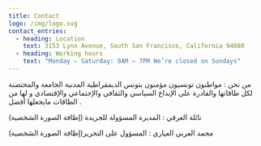 ```yaml
---
title: Contact
logo: /img/logo.svg
contact_entries:
  - heading: Location
    text: 3153 Lynn Avenue, South San Francisco, California 94080
  - heading: Working hours
    text: "Monday – Saturday: 9AM – 7PM We’re closed on Sundays"
---
```

من نحن : مواطنون تونسيون مؤمنون بتونس الديمقراطية المدنية الجامعة والمحتضنة لكل طاقاتها والقادرة على الإبداع السياسي والثقافي والإجتماعي والإقتصادي و لها من الطاقات مايجعلها أفضل .

نائلة العرقي : المديرة المسؤولة للجريدة (إظافة الصورة الشخصية)

محمد العربي العياري : المسؤول على التحرير(إظافة الصورة الشخصية)
